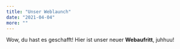 ```yaml
---
title: "Unser Weblaunch"
date: "2021-04-04"
more: ""
---
```


Wow, du hast es geschafft! Hier ist unser neuer **Webaufritt**, juhhuu!

